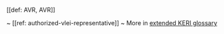 [[def: AVR, AVR]]

~ [[ref: authorized-vlei-representative]]
~ More in <a href="https://weboftrust.github.io/WOT-terms/docs/glossary/AVR">extended KERI glossary</a>
